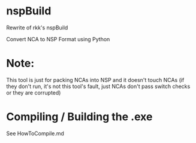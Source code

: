 # nspBuild
Rewrite of rkk's nspBuild


Convert NCA to NSP Format using Python

# Note:
This tool is just for packing NCAs into NSP and it doesn't touch NCAs (if they don't run, it's not this tool's fault, just NCAs don't pass switch checks or they are corrupted)

# Compiling / Building the .exe

See HowToCompile.md
